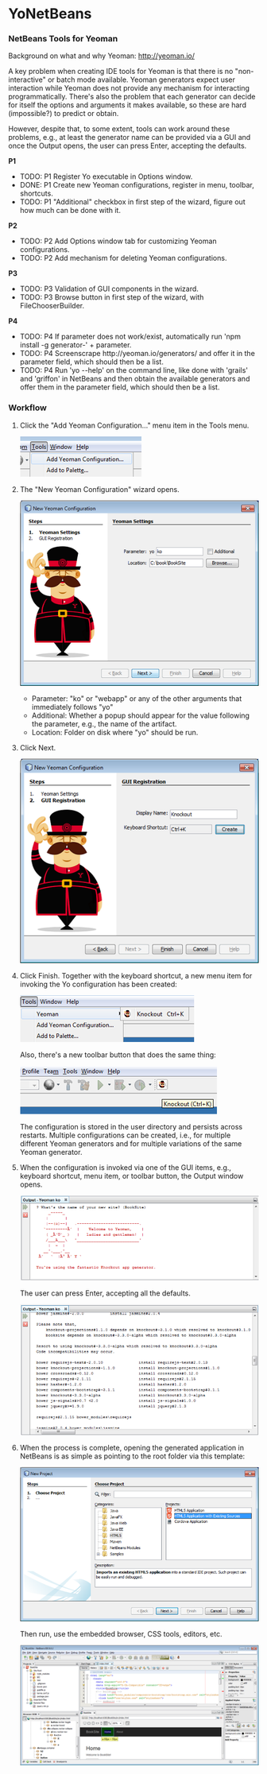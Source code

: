 # YoNetBeans
<h3>NetBeans Tools for Yeoman</h3>

Background on what and why Yeoman: http://yeoman.io/

A key problem when creating IDE tools for Yeoman is that there is no "non-interactive" or batch mode available. Yeoman generators expect user interaction while Yeoman does not provide any mechanism for interacting programmatically. There's also the problem that each generator can decide for itself the options and arguments it makes available, so these are hard (impossible?) to predict or obtain. 

However, despite that, to some extent, tools can work around these problems, e.g., at least the generator name can be provided via a GUI and once the Output opens, the user can press Enter, accepting the defaults.

<b>P1</b>
<ul>
<li>TODO: P1 Register Yo executable in Options window.
<li>DONE: P1 Create new Yeoman configurations, register in menu, toolbar, shortcuts.</li>
<li>TODO: P1 "Additional" checkbox in first step of the wizard, figure out how much can be done with it.</li>
</ul>
<b>P2</b>
<ul>
<li>TODO: P2 Add Options window tab for customizing Yeoman configurations.</li>
<li>TODO: P2 Add mechanism for deleting Yeoman configurations.</li>
</ul>
<b>P3</b>
<ul>
<li>TODO: P3 Validation of GUI components in the wizard.</li>
<li>TODO: P3 Browse button in first step of the wizard, with FileChooserBuilder.</li>
</ul>
<b>P4</b>
<ul>
<li>TODO: P4 If parameter does not work/exist, automatically run 'npm install -g generator-' + parameter.</li>
<li>TODO: P4 Screenscrape http://yeoman.io/generators/ and offer it in the parameter field, which should then be a list.</li>
<li>TODO: P4 Run 'yo --help' on the command line, like done with 'grails' and 'griffon' in NetBeans and then obtain the available generators and offer them in the parameter field, which should then be a list.</li>
</ul>

<h3>Workflow</h3>

1. Click the "Add Yeoman Configuration..." menu item in the Tools menu.

   ![Alt text](/screenshots/add-yo-config-menu.png?raw=true "Add Yo configuration")

2. The "New Yeoman Configuration" wizard opens.

   ![Alt text](/screenshots/yoko.png?raw=true "Step 1 of wizard")

   - Parameter: "ko" or "webapp" or any of the other arguments that immediately follows "yo"
   - Additional: Whether a popup should appear for the value following the parameter, e.g., the name of the artifact.
   - Location: Folder on disk where "yo" should be run.

3. Click Next.

   ![Alt text](/screenshots/yoko2.png?raw=true "Step 2 of wizard")

3. Click Finish. Together with the keyboard shortcut, a new menu item for invoking the Yo configuration has been created:

   ![Alt text](/screenshots/menu-yo.png?raw=true "Yo menu")

   Also, there's a new toolbar button that does the same thing:
   
   ![Alt text](/screenshots/toolbar-yo-1.png?raw=true "Yo toolbar")
   
   The configuration is stored in the user directory and persists across restarts. Multiple configurations can be created, i.e., for multiple different Yeoman generators and for multiple variations of the same Yeoman generator.
   
4. When the configuration is invoked via one of the GUI items, e.g., keyboard shortcut, menu item, or toolbar button, the Output window opens. 

   ![Alt text](/screenshots/you-output-1.png?raw=true "Output window 1")

   The user can press Enter, accepting all the defaults. 

   ![Alt text](/screenshots/you-output-2.png?raw=true "Output window 2")

5. When the process is complete, opening the generated application in NetBeans is as simple as pointing to the root folder via this template:

   ![Alt text](/screenshots/yo-open.png?raw=true "Existing project")

   Then run, use the embedded browser, CSS tools, editors, etc.

   ![Alt text](/screenshots/yo-deploy-1.png?raw=true "Deployed project")
